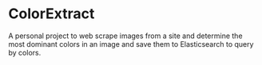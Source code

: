 # ColorExtract
A personal project to web scrape images from a site and determine the most dominant colors in an image and save them to Elasticsearch to query by colors.
